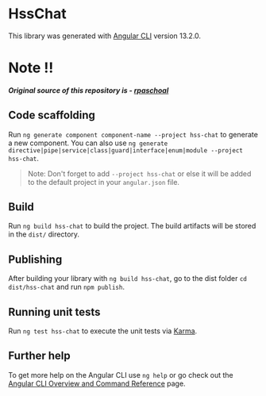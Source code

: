 # HssChat

This library was generated with [Angular CLI](https://github.com/angular/angular-cli) version 13.2.0.


# Note !! 
#####  Original source of this repository is - [rpaschoal](https://www.npmjs.com/package/ng-chat)

## Code scaffolding

Run `ng generate component component-name --project hss-chat` to generate a new component. You can also use `ng generate directive|pipe|service|class|guard|interface|enum|module --project hss-chat`.
> Note: Don't forget to add `--project hss-chat` or else it will be added to the default project in your `angular.json` file. 

## Build

Run `ng build hss-chat` to build the project. The build artifacts will be stored in the `dist/` directory.

## Publishing

After building your library with `ng build hss-chat`, go to the dist folder `cd dist/hss-chat` and run `npm publish`.

## Running unit tests

Run `ng test hss-chat` to execute the unit tests via [Karma](https://karma-runner.github.io).

## Further help

To get more help on the Angular CLI use `ng help` or go check out the [Angular CLI Overview and Command Reference](https://angular.io/cli) page.
